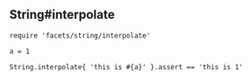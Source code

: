 ## String#interpolate

    require 'facets/string/interpolate'

    a = 1

    String.interpolate{ 'this is #{a}' }.assert == 'this is 1'

